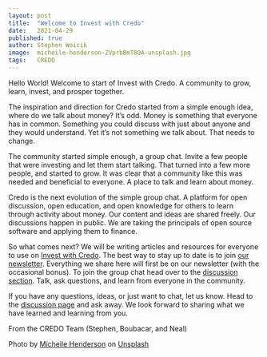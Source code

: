 ```yaml
---
layout: post
title:  "Welcome to Invest with Credo"
date:   2021-04-29
published: true
author: Stephen Woicik
image:  micheile-henderson-ZVprbBmT8QA-unsplash.jpg
tags:   CREDO
---
```

Hello World! Welcome to start of Invest with Credo. A community to grow, learn, invest, and prosper together.

The inspiration and direction for Credo started from a simple enough idea, where do we talk about money? It’s odd. Money is something that everyone has in common. Something you could discuss with just about anyone and they would understand. Yet it’s not something we talk about. That needs to change.

The community started simple enough, a group chat. Invite a few people that were investing and let them start talking. That turned into a few more people, and started to grow. It was clear that a community like this was needed and beneficial to everyone. A place to talk and learn about money. 

Credo is the next evolution of the simple group chat. A platform for open discussion, open education, and open knowledge for others to learn through activity about money. Our content and ideas are shared freely. Our discussions happen in public. We are taking the principals of open source software and applying them to finance. 

So what comes next? We will be writing articles and resources for everyone to use on [Invest with Credo](https://investwithcredo.com). The best way to stay up to date is to join [our newsletter](https://invest-with-credo.aweb.page/p/9e43c427-cf60-4bff-9100-574b16615fd0). Everything we share here will first be on our newsletter (with the occasional bonus). To join the group chat head over to the [discussion section](https://github.com/investwithcredo/CredoCommunity/discussions). Talk, ask questions, and learn from everyone in the community.

If you have any questions, ideas, or just want to chat, let us know. Head to the [discussion page](https://github.com/investwithcredo/CredoCommunity/discussions) and ask away. We look forward to sharing what we have learned and learning from you.  

From the CREDO Team (Stephen, Boubacar, and Neal)

Photo by <a href="https://unsplash.com/@micheile?utm_source=unsplash&utm_medium=referral&utm_content=creditCopyText">Micheile Henderson</a> on <a href="https://unsplash.com/s/photos/money?utm_source=unsplash&utm_medium=referral&utm_content=creditCopyText">Unsplash</a>
  
